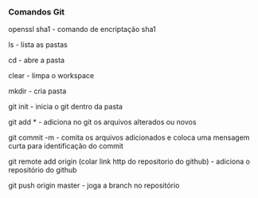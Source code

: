 ### Comandos Git

openssl sha1 - comando de encriptação sha1

ls - lista as pastas

cd - abre a pasta

clear - limpa o workspace

mkdir - cria pasta

git init - inicia o git dentro da pasta

git add * - adiciona no git os arquivos alterados ou novos

git commit -m - comita os arquivos adicionados e coloca uma mensagem curta para identificação do commit

git remote add origin (colar link http do repositorio do github) - adiciona o repositório do github

git push origin master - joga a branch no repositório
